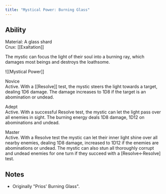 ```yaml
---
title: "Mystical Power: Burning Glass"
---
```

## Ability
Material: A glass shard<br>Crux: [[Exaltation]]

The mystic can focus the light of their soul into a burning ray, which damages most beings and destroys the loathsome.

![[Mystical Power]]

Novice<br>Active. With a [[Resolve]] test, the mystic steers the light towards a target, dealing 1D6 damage. The damage increases to 1D8 if the target is an abomination or undead.

Adept<br>Active. With a successful Resolve test, the mystic can let the light pass over all enemies in sight. The burning energy deals 1D8 damage, 1D12 on abominations and undead.

Master<br>Active. With a Resolve test the mystic can let their inner light shine over all nearby enemies, dealing 1D8 damage, increased to 1D12 if the enemies are abominations or undead. The mystic can also stun all thoroughly corrupt and undead enemies for one turn if they succeed with a \[Resolve←Resolve\] test.
## Notes
* Originally "Prios' Burning Glass".